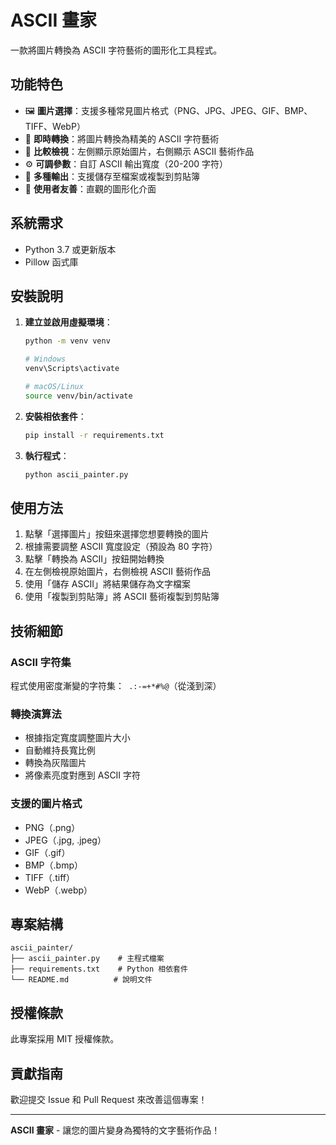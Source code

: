 # ASCII 畫家

一款將圖片轉換為 ASCII 字符藝術的圖形化工具程式。

## 功能特色

- 🖼️ **圖片選擇**：支援多種常見圖片格式（PNG、JPG、JPEG、GIF、BMP、TIFF、WebP）
- 🎨 **即時轉換**：將圖片轉換為精美的 ASCII 字符藝術
- 📐 **比較檢視**：左側顯示原始圖片，右側顯示 ASCII 藝術作品
- ⚙️ **可調參數**：自訂 ASCII 輸出寬度（20-200 字符）
- 💾 **多種輸出**：支援儲存至檔案或複製到剪貼簿
- 🎯 **使用者友善**：直觀的圖形化介面

## 系統需求

- Python 3.7 或更新版本
- Pillow 函式庫

## 安裝說明

1. **建立並啟用虛擬環境**：
   ```bash
   python -m venv venv
   
   # Windows
   venv\Scripts\activate
   
   # macOS/Linux
   source venv/bin/activate
   ```

2. **安裝相依套件**：
   ```bash
   pip install -r requirements.txt
   ```

3. **執行程式**：
   ```bash
   python ascii_painter.py
   ```

## 使用方法

1. 點擊「選擇圖片」按鈕來選擇您想要轉換的圖片
2. 根據需要調整 ASCII 寬度設定（預設為 80 字符）
3. 點擊「轉換為 ASCII」按鈕開始轉換
4. 在左側檢視原始圖片，右側檢視 ASCII 藝術作品
5. 使用「儲存 ASCII」將結果儲存為文字檔案
6. 使用「複製到剪貼簿」將 ASCII 藝術複製到剪貼簿

## 技術細節

### ASCII 字符集
程式使用密度漸變的字符集：` .:-=+*#%@`（從淺到深）

### 轉換演算法
- 根據指定寬度調整圖片大小
- 自動維持長寬比例
- 轉換為灰階圖片
- 將像素亮度對應到 ASCII 字符

### 支援的圖片格式
- PNG（.png）
- JPEG（.jpg, .jpeg）
- GIF（.gif）
- BMP（.bmp）
- TIFF（.tiff）
- WebP（.webp）

## 專案結構

```
ascii_painter/
├── ascii_painter.py    # 主程式檔案
├── requirements.txt    # Python 相依套件
└── README.md          # 說明文件
```

## 授權條款

此專案採用 MIT 授權條款。

## 貢獻指南

歡迎提交 Issue 和 Pull Request 來改善這個專案！

---

**ASCII 畫家** - 讓您的圖片變身為獨特的文字藝術作品！